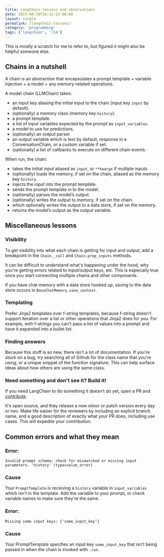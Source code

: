 ```yaml
---
title: LangChain lessons and observations
date: 2023-08-10T16:12:22-08:00
layout: single
permalink: /langchain-lessons/
category: 'programming'
tags: ['langchain', 'llm']
---
```


This is mostly a scratch for me to refer to, but figured it might also be helpful someone else.

## Chains in a nutshell

A chain is an abstraction that encapsulates a prompt template + variable injection + a model + any memory-related operations.

A model chain (LLMChain) takes:
  * an input key aliasing the initial input to the chain (input key `input` by default).
  * (optionally) a memory class (memory key `history`).
  * a prompt template.
  * a list of input variables expected by the prompt as `input_variables`.
  * a model to use for predictions.
  * (optionally) an output parser.
  * an output variable which is text by default, response in a ConversationChain, or a custom variable if set.
  * (optionally) a list of callbacks to execute on different chain events.

When run, the chain:
 * takes the initial input aliased as `input`, or `**kwargs` if multiple inputs.
 * (optionally) loads the memory, if set on the chain, aliased as the memory key `history`.
 * injects the input into the prompt template.
 * sends the prompt template in to the model.
 * (optionally) parses the model’s output.
 * (optionally) writes the output to memory, if set on the chain.
 * which optionally writes the output to a data store, if set on the memory.
 * returns the model’s output as the output variable.

## Miscellaneous lessons

### Visibility

To get visibility into what each chain is getting for input and output, add a breakpoint in the `Chain._call` and `Chain.prep_inputs` methods. 

It can be difficult to understand what's happening under the hood, why you're getting errors related to input/output keys, etc. This is especially true once you start connecting multiple chains and other components. 

If you have chat memory with a data store hooked up, saving to the data store occurs in `BaseChatMemory.save_context`.

### Templating

Prefer Jinja2 templates over f-string templates, because f-string doesn't support iteration over a list or other operations that Jinja2 does for you. For example, with f-strings you can't pass a list of values into a prompt and have it expanded into a bullet list.

### Finding answers

Because this stuff is so new, there isn't a lot of documentation. If you're stuck on a bug, try searching all of Github for the class name that you're using, or a unique snippet of the function signature. This can help surface ideas about how others are using the same class.

### Need something and don't see it? Build it!

If you need LangChain to do something it doesn't do yet, open a PR and [contribute](https://github.com/langchain-ai/langchain/blob/master/.github/CONTRIBUTING.md).

It's open source, and they release a new minor or patch version every day or two. Make life easier for the reviewers by including an explicit branch name, and a good description of exactly what your PR does, including use cases. This will expedite your contribution.

## Common errors and what they mean

### Error:

`Invalid prompt schema; check for mismatched or missing input parameters. 'history' (type=value_error)`

### Cause

Your `PromptTemplate` is receiving a `history` variable in `input_variables` which isn't in the template. Add the variable to your prompt, or check variable names to make sure they're the same.


### Error:

`Missing some input keys: {'some_input_key'}`

### Cause

Your PromptTemplate specifies an input key `some_input_key` that isn't being passed in when the chain is invoked with `.run`.

